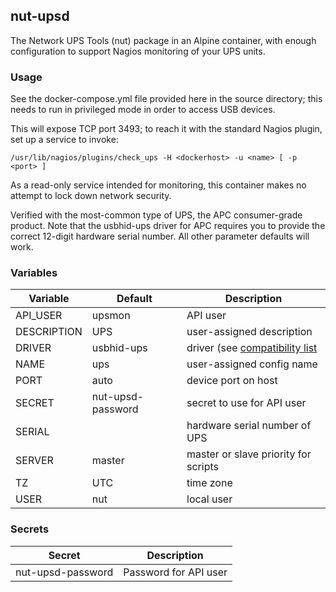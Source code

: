 ## nut-upsd

The Network UPS Tools (nut) package in an Alpine container, with enough configuration to support Nagios monitoring of your UPS units.

### Usage

See the docker-compose.yml file provided here in the source directory; this needs to run in privileged mode in order to access USB devices.

This will expose TCP port 3493; to reach it with the standard Nagios plugin, set up a service to invoke:

```
/usr/lib/nagios/plugins/check_ups -H <dockerhost> -u <name> [ -p <port> ]
```

As a read-only service intended for monitoring, this container makes no attempt to lock down network security.

Verified with the most-common type of UPS, the APC consumer-grade product. Note that the usbhid-ups driver for APC requires you to provide the correct 12-digit hardware serial number. All other parameter defaults will work.

### Variables

Variable | Default | Description |
-------- | ------- | ----------- |
API_USER | upsmon| API user
DESCRIPTION | UPS | user-assigned description
DRIVER | usbhid-ups | driver (see [compatibility list](http://networkupstools.org/stable-hcl.html)
NAME | ups | user-assigned config name
PORT | auto | device port on host
SECRET | nut-upsd-password | secret to use for API user
SERIAL | | hardware serial number of UPS
SERVER | master | master or slave priority for scripts
TZ | UTC | time zone
USER | nut | local user

### Secrets

| Secret | Description |
| ------ | ----------- |
| nut-upsd-password | Password for API user |
